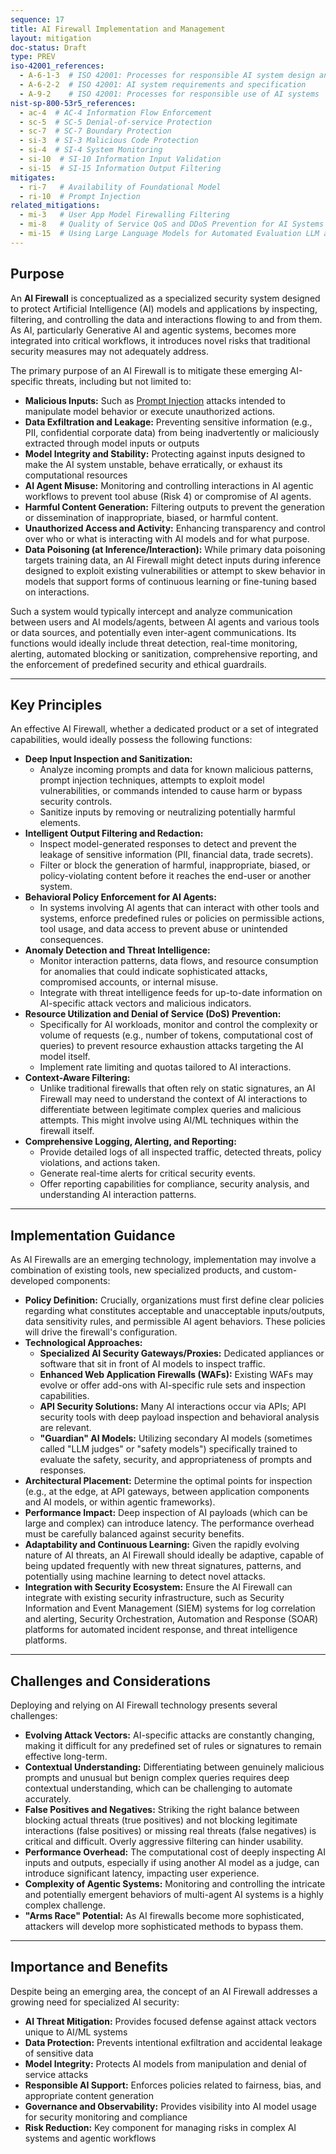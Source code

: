```yaml
---
sequence: 17
title: AI Firewall Implementation and Management
layout: mitigation
doc-status: Draft
type: PREV
iso-42001_references:
  - A-6-1-3  # ISO 42001: Processes for responsible AI system design and development
  - A-6-2-2  # ISO 42001: AI system requirements and specification
  - A-9-2    # ISO 42001: Processes for responsible use of AI systems
nist-sp-800-53r5_references:
  - ac-4  # AC-4 Information Flow Enforcement
  - sc-5  # SC-5 Denial-of-service Protection
  - sc-7  # SC-7 Boundary Protection
  - si-3  # SI-3 Malicious Code Protection
  - si-4  # SI-4 System Monitoring
  - si-10  # SI-10 Information Input Validation
  - si-15  # SI-15 Information Output Filtering
mitigates:
  - ri-7   # Availability of Foundational Model
  - ri-10  # Prompt Injection
related_mitigations:
  - mi-3   # User App Model Firewalling Filtering
  - mi-8   # Quality of Service QoS and DDoS Prevention for AI Systems
  - mi-15  # Using Large Language Models for Automated Evaluation LLM as a Judge
---
```


## Purpose

An **AI Firewall** is conceptualized as a specialized security system designed to protect Artificial Intelligence (AI) models and applications by inspecting, filtering, and controlling the data and interactions flowing to and from them. As AI, particularly Generative AI and agentic systems, becomes more integrated into critical workflows, it introduces novel risks that traditional security measures may not adequately address.

The primary purpose of an AI Firewall is to mitigate these emerging AI-specific threats, including but not limited to:
* **Malicious Inputs:** Such as [Prompt Injection](#ri-10) attacks intended to manipulate model behavior or execute unauthorized actions.
* **Data Exfiltration and Leakage:** Preventing sensitive information (e.g., PII, confidential corporate data) from being inadvertently or maliciously extracted through model inputs or outputs 
* **Model Integrity and Stability:** Protecting against inputs designed to make the AI system unstable, behave erratically, or exhaust its computational resources
* **AI Agent Misuse:** Monitoring and controlling interactions in AI agentic workflows to prevent tool abuse (Risk 4) or compromise of AI agents.
* **Harmful Content Generation:** Filtering outputs to prevent the generation or dissemination of inappropriate, biased, or harmful content.
* **Unauthorized Access and Activity:** Enhancing transparency and control over who or what is interacting with AI models and for what purpose.
* **Data Poisoning (at Inference/Interaction):** While primary data poisoning targets training data, an AI Firewall might detect inputs during inference designed to exploit existing vulnerabilities or attempt to skew behavior in models that support forms of continuous learning or fine-tuning based on interactions.

Such a system would typically intercept and analyze communication between users and AI models/agents, between AI agents and various tools or data sources, and potentially even inter-agent communications. Its functions would ideally include threat detection, real-time monitoring, alerting, automated blocking or sanitization, comprehensive reporting, and the enforcement of predefined security and ethical guardrails.

---

## Key Principles

An effective AI Firewall, whether a dedicated product or a set of integrated capabilities, would ideally possess the following functions:

* **Deep Input Inspection and Sanitization:**
    * Analyze incoming prompts and data for known malicious patterns, prompt injection techniques, attempts to exploit model vulnerabilities, or commands intended to cause harm or bypass security controls.
    * Sanitize inputs by removing or neutralizing potentially harmful elements.
* **Intelligent Output Filtering and Redaction:**
    * Inspect model-generated responses to detect and prevent the leakage of sensitive information (PII, financial data, trade secrets).
    * Filter or block the generation of harmful, inappropriate, biased, or policy-violating content before it reaches the end-user or another system.
* **Behavioral Policy Enforcement for AI Agents:**
    * In systems involving AI agents that can interact with other tools and systems, enforce predefined rules or policies on permissible actions, tool usage, and data access to prevent abuse or unintended consequences.
* **Anomaly Detection and Threat Intelligence:**
    * Monitor interaction patterns, data flows, and resource consumption for anomalies that could indicate sophisticated attacks, compromised accounts, or internal misuse.
    * Integrate with threat intelligence feeds for up-to-date information on AI-specific attack vectors and malicious indicators.
* **Resource Utilization and Denial of Service (DoS) Prevention:**
    * Specifically for AI workloads, monitor and control the complexity or volume of requests (e.g., number of tokens, computational cost of queries) to prevent resource exhaustion attacks targeting the AI model itself.
    * Implement rate limiting and quotas tailored to AI interactions.
* **Context-Aware Filtering:**
    * Unlike traditional firewalls that often rely on static signatures, an AI Firewall may need to understand the context of AI interactions to differentiate between legitimate complex queries and malicious attempts. This might involve using AI/ML techniques within the firewall itself.
* **Comprehensive Logging, Alerting, and Reporting:**
    * Provide detailed logs of all inspected traffic, detected threats, policy violations, and actions taken.
    * Generate real-time alerts for critical security events.
    * Offer reporting capabilities for compliance, security analysis, and understanding AI interaction patterns.

---

## Implementation Guidance

As AI Firewalls are an emerging technology, implementation may involve a combination of existing tools, new specialized products, and custom-developed components:

* **Policy Definition:** Crucially, organizations must first define clear policies regarding what constitutes acceptable and unacceptable inputs/outputs, data sensitivity rules, and permissible AI agent behaviors. These policies will drive the firewall's configuration.
* **Technological Approaches:**
    * **Specialized AI Security Gateways/Proxies:** Dedicated appliances or software that sit in front of AI models to inspect traffic.
    * **Enhanced Web Application Firewalls (WAFs):** Existing WAFs may evolve or offer add-ons with AI-specific rule sets and inspection capabilities.
    * **API Security Solutions:** Many AI interactions occur via APIs; API security tools with deep payload inspection and behavioral analysis are relevant.
    * **"Guardian" AI Models:** Utilizing secondary AI models (sometimes called "LLM judges" or "safety models") specifically trained to evaluate the safety, security, and appropriateness of prompts and responses.
* **Architectural Placement:** Determine the optimal points for inspection (e.g., at the edge, at API gateways, between application components and AI models, or within agentic frameworks).
* **Performance Impact:** Deep inspection of AI payloads (which can be large and complex) can introduce latency. The performance overhead must be carefully balanced against security benefits.
* **Adaptability and Continuous Learning:** Given the rapidly evolving nature of AI threats, an AI Firewall should ideally be adaptive, capable of being updated frequently with new threat signatures, patterns, and potentially using machine learning to detect novel attacks.
* **Integration with Security Ecosystem:** Ensure the AI Firewall can integrate with existing security infrastructure, such as Security Information and Event Management (SIEM) systems for log correlation and alerting, Security Orchestration, Automation and Response (SOAR) platforms for automated incident response, and threat intelligence platforms.

---

## Challenges and Considerations

Deploying and relying on AI Firewall technology presents several challenges:

* **Evolving Attack Vectors:** AI-specific attacks are constantly changing, making it difficult for any predefined set of rules or signatures to remain effective long-term.
* **Contextual Understanding:** Differentiating between genuinely malicious prompts and unusual but benign complex queries requires deep contextual understanding, which can be challenging to automate accurately.
* **False Positives and Negatives:** Striking the right balance between blocking actual threats (true positives) and not blocking legitimate interactions (false positives) or missing real threats (false negatives) is critical and difficult. Overly aggressive filtering can hinder usability.
* **Performance Overhead:** The computational cost of deeply inspecting AI inputs and outputs, especially if using another AI model as a judge, can introduce significant latency, impacting user experience.
* **Complexity of Agentic Systems:** Monitoring and controlling the intricate and potentially emergent behaviors of multi-agent AI systems is a highly complex challenge.
* **"Arms Race" Potential:** As AI firewalls become more sophisticated, attackers will develop more sophisticated methods to bypass them.

---

## Importance and Benefits

Despite being an emerging area, the concept of an AI Firewall addresses a growing need for specialized AI security:

* **AI Threat Mitigation:** Provides focused defense against attack vectors unique to AI/ML systems
* **Data Protection:** Prevents intentional exfiltration and accidental leakage of sensitive data
* **Model Integrity:** Protects AI models from manipulation and denial of service attacks
* **Responsible AI Support:** Enforces policies related to fairness, bias, and appropriate content generation
* **Governance and Observability:** Provides visibility into AI model usage for security monitoring and compliance
* **Risk Reduction:** Key component for managing risks in complex AI systems and agentic workflows
